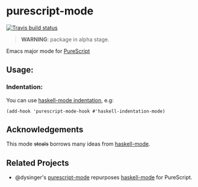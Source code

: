 # purescript-mode

[![Travis build status](https://travis-ci.org/emacs-pe/purescript-mode.svg?branch=master)](https://travis-ci.org/emacs-pe/purescript-mode)

> **WARNING**: package in alpha stage.

Emacs major mode for [PureScript][]

## Usage:

### Indentation:
You can use [haskell-mode indentation](https://github.com/haskell/haskell-mode/wiki/Indentation), e.g:

```elisp
(add-hook 'purescript-mode-hook #'haskell-indentation-mode)
```

## Acknowledgements
This mode ~~steals~~ borrows many ideas from [haskell-mode][].

## Related Projects
+ @dysinger's [purescript-mode](https://github.com/dysinger/purescript-mode) repurposes [haskell-mode][] for PureScript.

[PureScript]: http://www.purescript.org/
[haskell-mode]: https://github.com/haskell/haskell-mode "Emacs mode for Haskell"
